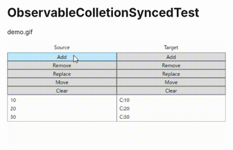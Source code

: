 # ObservableColletionSyncedTest
 
demo.gif

![demo](https://raw.githubusercontent.com/soi013/ObservableColletionSyncedTest/main/demo.gif)

